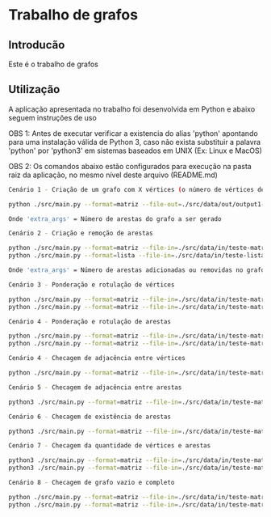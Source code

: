 # Trabalho de grafos

## Introducão

Este é o trabalho de grafos

## Utilização

A aplicação apresentada no trabalho foi desenvolvida em Python e abaixo seguem instruções de uso

OBS 1: Antes de executar verificar a existencia do alias 'python' apontando para uma instalação válida de Python 3, caso não exista 
substituir a palavra 'python' por 'python3' em sistemas baseados em UNIX (Ex: Linux e MacOS)

OBS 2: Os comandos abaixo estão configurados para execução na pasta raiz da aplicação, no mesmo nível deste arquivo (README.md)

```bash
Cenário 1 - Criação de um grafo com X vértices (o número de vértices deve ser inserido pelo usuário)

python ./src/main.py --format=matriz --file-out=./src/data/out/output1-criacao-grafo-x-vertices-output.csv --operation=criacao_grafo_x_vertices --extra_args=7

Onde 'extra_args' = Número de arestas do grafo a ser gerado
```

```bash
Cenário 2 - Criação e remoção de arestas

python ./src/main.py --format=matriz --file-in=./src/data/in/teste-matriz-1.csv --file-out=./src/data/out/output2-criacao-arestas.csv --operation=criacao_arestas --extra_args=2
python ./src/main.py --format=lista --file-in=./src/data/in/teste-lista-1.csv --file-out=./src/data/out/output3-remocao-arestas-output.csv --operation=remocao_arestas --extra_args=3

Onde 'extra_args' = Número de arestas adicionadas ou removidas no grafo
```

```bash
Cenário 3 - Ponderação e rotulação de vértices

python ./src/main.py --format=matriz --file-in=./src/data/in/teste-matriz-1.csv --file-out=./src/data/out/output4-ponderacao-vertices-output.csv --operation=ponderacao_vertices
python ./src/main.py --format=matriz --file-in=./src/data/in/teste-matriz-1.csv --file-out=./src/data/out/output5-rotulacao-vertices-output.csv --operation=rotulacao_vertices
```

```bash
Cenário 4 - Ponderação e rotulação de arestas

python ./src/main.py --format=matriz --file-in=./src/data/in/teste-matriz-1.csv --file-out=./src/data/out/output6-rotulacao-vertices-output.csv --operation=ponderacao_arestas
python ./src/main.py --format=matriz --file-in=./src/data/in/teste-matriz-1.csv --file-out=./src/data/out/output7-rotulacao-vertices-output.csv --operation=rotulacao_arestas
```

```bash
Cenário 4 - Checagem de adjacência entre vértices

python ./src/main.py --format=matriz --file-in=./src/data/in/teste-matriz-1.csv --file-out=./src/data/out/output8-checagem-adjacencia-vertices-output.txt --operation=checagem_adjacencia_vertices
```

```bash
Cenário 5 - Checagem de adjacência entre arestas

python3 ./src/main.py --format=matriz --file-in=./src/data/in/teste-matriz-1.csv --file-out=./src/data/out/output9-checagem-adjacencia-arestas-output.txt  --operation=checagem_adjacencia_arestas
```

```bash
Cenário 6 - Checagem de existência de arestas

python3 ./src/main.py --format=matriz --file-in=./src/data/in/teste-matriz-1.csv --file-out=./src/data/out/output10-checagem-existencia-arestas-output.txt --operation=checagem_existencia_arestas --extra_args="['A','B']"
```

```bash
Cenário 7 - Checagem da quantidade de vértices e arestas

python3 ./src/main.py --format=matriz --file-in=./src/data/in/teste-matriz-1.csv --file-out=./src/data/out/output11-checagem-quantidade-vertices-output.txt --operation=checagem_quantidade_vertices
python3 ./src/main.py --format=matriz --file-in=./src/data/in/teste-matriz-1.csv --file-out=./src/data/out/output12-checagem-quantidade-arestas-output.txt --operation=checagem_quantidade_arestas
```

```bash
Cenário 8 - Checagem de grafo vazio e completo

python ./src/main.py --format=matriz --file-in=./src/data/in/teste-matriz-1.csv --file-out=./src/data/out/output13-checagem-grafo-vazio-output.txt --operation=checagem_grafo_vazio
python ./src/main.py --format=matriz --file-in=./src/data/in/teste-matriz-1.csv --file-out=./src/data/out/output14-checagem-grafo-completo-output.txt --operation=checagem_grafo_completo
```
